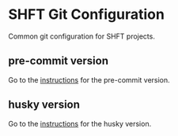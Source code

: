 # SHFT Git Configuration
Common git configuration for SHFT projects.

## pre-commit version
Go to the [instructions](pre-commit/README.md) for the pre-commit version.

## husky version
Go to the [instructions](husky/README.md) for the husky version.
